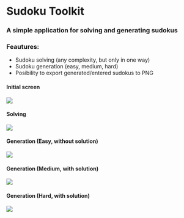 # Sudoku Toolkit

### A simple application for solving and generating sudokus

### Feautures:
* Sudoku solving (any complexity, but only in one way)
* Sudoku generation (easy, medium, hard)
* Posibility to export generated/entered sudokus to PNG

#### Initial screen
![](https://i.ibb.co/khGdbjm/1.png)

#### Solving
![](https://i.ibb.co/VJG2K1p/2.png)

#### Generation (Easy, without solution)
![](https://i.ibb.co/qgYwC09/3.png)

#### Generation (Medium, with solution)
![](https://i.ibb.co/9G84s1p/4.png)

#### Generation (Hard, with solution)
![](https://i.ibb.co/hZY8YXh/5.png)
